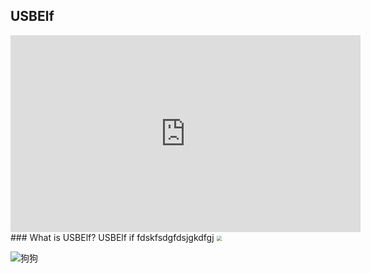 ## USBElf
<iframe width="560" height="315" src="https://www.youtube.com/embed/Gv1qGEMj9so" title="YouTube video player" frameborder="0" allow="accelerometer; autoplay; clipboard-write; encrypted-media; gyroscope; picture-in-picture; web-share" allowfullscreen></iframe>
### What is USBElf?
USBElf if fdskfsdgfdsjgkdfgj

<img src="https://5b0988e595225.cdn.sohucs.com/images/20190423/73bf3b25cc6b4a0d9a5982841be34ee3.jpeg" style="zoom:50%;" />

![狗狗](https://5b0988e595225.cdn.sohucs.com/images/20190423/73bf3b25cc6b4a0d9a5982841be34ee3.jpeg)
